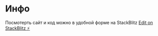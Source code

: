 # Инфо
Посмотерть сайт и код можно в удобной форме на StackBlitz
[Edit on StackBlitz ⚡️](https://stackblitz.com/edit/react-a8zqjc)
